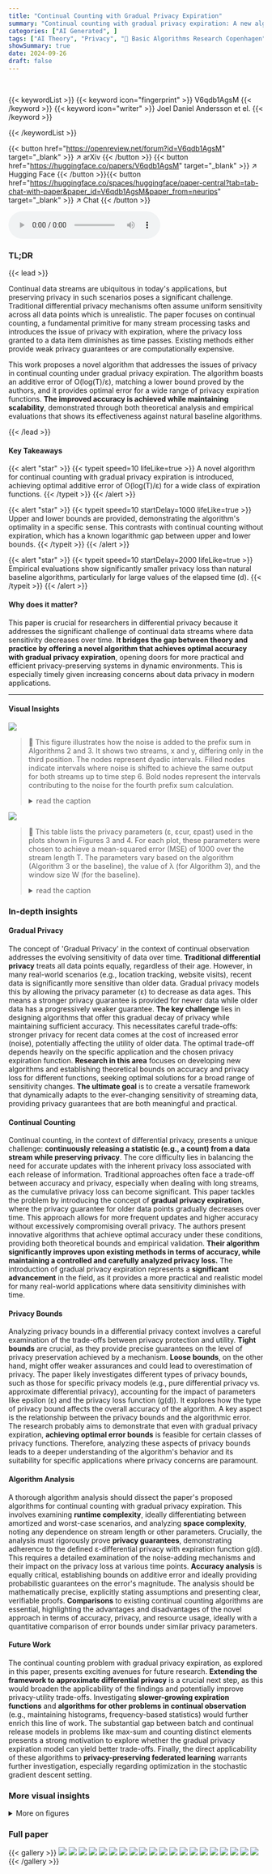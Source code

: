 ```yaml
---
title: "Continual Counting with Gradual Privacy Expiration"
summary: "Continual counting with gradual privacy expiration: A new algorithm achieves optimal accuracy with exponentially decaying privacy!"
categories: ["AI Generated", ]
tags: ["AI Theory", "Privacy", "🏢 Basic Algorithms Research Copenhagen",]
showSummary: true
date: 2024-09-26
draft: false
---
```


<br>

{{< keywordList >}}
{{< keyword icon="fingerprint" >}} V6qdb1AgsM {{< /keyword >}}
{{< keyword icon="writer" >}} Joel Daniel Andersson et el. {{< /keyword >}}
 
{{< /keywordList >}}

{{< button href="https://openreview.net/forum?id=V6qdb1AgsM" target="_blank" >}}
↗ arXiv
{{< /button >}}
{{< button href="https://huggingface.co/papers/V6qdb1AgsM" target="_blank" >}}
↗ Hugging Face
{{< /button >}}{{< button href="https://huggingface.co/spaces/huggingface/paper-central?tab=tab-chat-with-paper&paper_id=V6qdb1AgsM&paper_from=neurips" target="_blank" >}}
↗ Chat
{{< /button >}}




<audio controls>
    <source src="https://ai-paper-reviewer.com/V6qdb1AgsM/podcast.wav" type="audio/wav">
    Your browser does not support the audio element.
</audio>


### TL;DR


{{< lead >}}

Continual data streams are ubiquitous in today's applications, but preserving privacy in such scenarios poses a significant challenge.  Traditional differential privacy mechanisms often assume uniform sensitivity across all data points which is unrealistic. The paper focuses on continual counting, a fundamental primitive for many stream processing tasks and introduces the issue of privacy with expiration, where the privacy loss granted to a data item diminishes as time passes. Existing methods either provide weak privacy guarantees or are computationally expensive. 

This work proposes a novel algorithm that addresses the issues of privacy in continual counting under gradual privacy expiration.  The algorithm boasts an additive error of O(log(T)/ε), matching a lower bound proved by the authors, and it provides optimal error for a wide range of privacy expiration functions. **The improved accuracy is achieved while maintaining scalability**, demonstrated through both theoretical analysis and empirical evaluations that shows its effectiveness against natural baseline algorithms.

{{< /lead >}}


#### Key Takeaways

{{< alert "star" >}}
{{< typeit speed=10 lifeLike=true >}} A novel algorithm for continual counting with gradual privacy expiration is introduced, achieving optimal additive error of O(log(T)/ε) for a wide class of expiration functions. {{< /typeit >}}
{{< /alert >}}

{{< alert "star" >}}
{{< typeit speed=10 startDelay=1000 lifeLike=true >}} Upper and lower bounds are provided, demonstrating the algorithm's optimality in a specific sense. This contrasts with continual counting without expiration, which has a known logarithmic gap between upper and lower bounds. {{< /typeit >}}
{{< /alert >}}

{{< alert "star" >}}
{{< typeit speed=10 startDelay=2000 lifeLike=true >}} Empirical evaluations show significantly smaller privacy loss than natural baseline algorithms, particularly for large values of the elapsed time (d). {{< /typeit >}}
{{< /alert >}}

#### Why does it matter?
This paper is crucial for researchers in differential privacy because it addresses the significant challenge of continual data streams where data sensitivity decreases over time.  **It bridges the gap between theory and practice by offering a novel algorithm that achieves optimal accuracy with gradual privacy expiration**, opening doors for more practical and efficient privacy-preserving systems in dynamic environments.  This is especially timely given increasing concerns about data privacy in modern applications.

------
#### Visual Insights



![](https://ai-paper-reviewer.com/V6qdb1AgsM/figures_5_1.jpg)

> 🔼 This figure illustrates how the noise is added to the prefix sum in Algorithms 2 and 3.  It shows two streams, x and y, differing only in the third position. The nodes represent dyadic intervals. Filled nodes indicate intervals where noise is shifted to achieve the same output for both streams up to time step 6. Bold nodes represent the intervals contributing to the noise for the fourth prefix sum calculation.
> <details>
> <summary>read the caption</summary>
> Figure 1: An example of the noise structure for Algorithm 2 and Algorithm 3 for B = 0 on two neighbouring streams x and y differing in position 3. The nodes correspond to the dyadic intervals. The filled nodes mark the intervals I for which the noise Z1 is shifted by one between x and y to get the same outputs for T = 6. The fat nodes mark the intervals I corresponding to the Z1 which are used in the computation of the fourth prefix sum s4.
> </details>





![](https://ai-paper-reviewer.com/V6qdb1AgsM/tables_5_1.jpg)

> 🔼 This table lists the privacy parameters (ε, εcur, εpast) used in the plots shown in Figures 3 and 4.  For each plot, these parameters were chosen to achieve a mean-squared error (MSE) of 1000 over the stream length T. The parameters vary based on the algorithm (Algorithm 3 or the baseline), the value of λ (for Algorithm 3), and the window size W (for the baseline).
> <details>
> <summary>read the caption</summary>
> Table 1: Table over the privacy parameters used in each of the plots.
> </details>





### In-depth insights


#### Gradual Privacy
The concept of 'Gradual Privacy' in the context of continual observation addresses the evolving sensitivity of data over time.  **Traditional differential privacy** treats all data points equally, regardless of their age.  However, in many real-world scenarios (e.g., location tracking, website visits), recent data is significantly more sensitive than older data.  Gradual privacy models this by allowing the privacy parameter (ε) to decrease as data ages.  This means a stronger privacy guarantee is provided for newer data while older data has a progressively weaker guarantee. **The key challenge** lies in designing algorithms that offer this gradual decay of privacy while maintaining sufficient accuracy.  This necessitates careful trade-offs: stronger privacy for recent data comes at the cost of increased error (noise), potentially affecting the utility of older data.  The optimal trade-off depends heavily on the specific application and the chosen privacy expiration function.  **Research in this area** focuses on developing new algorithms and establishing theoretical bounds on accuracy and privacy loss for different functions, seeking optimal solutions for a broad range of sensitivity changes. **The ultimate goal** is to create a versatile framework that dynamically adapts to the ever-changing sensitivity of streaming data, providing privacy guarantees that are both meaningful and practical.

#### Continual Counting
Continual counting, in the context of differential privacy, presents a unique challenge: **continuously releasing a statistic (e.g., a count) from a data stream while preserving privacy**.  The core difficulty lies in balancing the need for accurate updates with the inherent privacy loss associated with each release of information.  Traditional approaches often face a trade-off between accuracy and privacy, especially when dealing with long streams, as the cumulative privacy loss can become significant. This paper tackles the problem by introducing the concept of **gradual privacy expiration**, where the privacy guarantee for older data points gradually decreases over time. This approach allows for more frequent updates and higher accuracy without excessively compromising overall privacy. The authors present innovative algorithms that achieve optimal accuracy under these conditions, providing both theoretical bounds and empirical validation. **Their algorithm significantly improves upon existing methods in terms of accuracy, while maintaining a controlled and carefully analyzed privacy loss.** The introduction of gradual privacy expiration represents a **significant advancement** in the field, as it provides a more practical and realistic model for many real-world applications where data sensitivity diminishes with time.

#### Privacy Bounds
Analyzing privacy bounds in a differential privacy context involves a careful examination of the trade-offs between privacy protection and utility.  **Tight bounds** are crucial, as they provide precise guarantees on the level of privacy preservation achieved by a mechanism.  **Loose bounds**, on the other hand, might offer weaker assurances and could lead to overestimation of privacy.  The paper likely investigates different types of privacy bounds, such as those for specific privacy models (e.g., pure differential privacy vs. approximate differential privacy), accounting for the impact of parameters like epsilon (ε) and the privacy loss function (g(d)).  It explores how the type of privacy bound affects the overall accuracy of the algorithm.  A key aspect is the relationship between the privacy bounds and the algorithmic error.  The research probably aims to demonstrate that even with gradual privacy expiration, **achieving optimal error bounds** is feasible for certain classes of privacy functions.  Therefore, analyzing these aspects of privacy bounds leads to a deeper understanding of the algorithm's behavior and its suitability for specific applications where privacy concerns are paramount.

#### Algorithm Analysis
A thorough algorithm analysis should dissect the paper's proposed algorithms for continual counting with gradual privacy expiration.  This involves examining **runtime complexity**, ideally differentiating between amortized and worst-case scenarios, and analyzing **space complexity**, noting any dependence on stream length or other parameters.  Crucially, the analysis must rigorously prove **privacy guarantees**, demonstrating adherence to the defined ε-differential privacy with expiration function g(d).  This requires a detailed examination of the noise-adding mechanisms and their impact on the privacy loss at various time points.  **Accuracy analysis** is equally critical, establishing bounds on additive error and ideally providing probabilistic guarantees on the error's magnitude. The analysis should be mathematically precise, explicitly stating assumptions and presenting clear, verifiable proofs. **Comparisons** to existing continual counting algorithms are essential, highlighting the advantages and disadvantages of the novel approach in terms of accuracy, privacy, and resource usage, ideally with a quantitative comparison of error bounds under similar privacy parameters.

#### Future Work
The continual counting problem with gradual privacy expiration, as explored in this paper, presents exciting avenues for future research. **Extending the framework to approximate differential privacy** is a crucial next step, as this would broaden the applicability of the findings and potentially improve privacy-utility trade-offs.  Investigating **slower-growing expiration functions** and **algorithms for other problems in continual observation** (e.g., maintaining histograms, frequency-based statistics) would further enrich this line of work.  The substantial gap between batch and continual release models in problems like max-sum and counting distinct elements presents a strong motivation to explore whether the gradual privacy expiration model can yield better trade-offs. Finally, the direct applicability of these algorithms to **privacy-preserving federated learning** warrants further investigation, especially regarding optimization in the stochastic gradient descent setting.


### More visual insights

<details>
<summary>More on figures
</summary>


![](https://ai-paper-reviewer.com/V6qdb1AgsM/figures_9_1.jpg)

> 🔼 This figure displays two plots visualizing privacy loss. Plot (a) compares the empirically observed privacy loss of Algorithm 3 (for λ = 2) to the theoretical privacy loss predicted by Theorem 1.2 (also for λ = 2).  Plot (b) contrasts the privacy loss of Algorithm 3 (for various values of λ) with that of a baseline algorithm (for different window sizes W). The plots show the relationship between privacy loss and the elapsed time (d) since a data item was streamed. The baseline algorithm represents a more conventional continual counting approach.
> <details>
> <summary>read the caption</summary>
> Figure 2: Plots on the privacy loss for our Algorithm 3 and a baseline algorithm.
> </details>



![](https://ai-paper-reviewer.com/V6qdb1AgsM/figures_9_2.jpg)

> 🔼 The plots show the privacy loss for Algorithm 3 and a baseline algorithm for different parameters.  Subfigure (a) compares the empirical privacy loss of Algorithm 3 to the theoretical privacy loss given by Theorem 1.2, showing a close match and polylogarithmic growth. Subfigure (b) compares Algorithm 3 to the baseline algorithm for various parameters (λ and W respectively), highlighting that Algorithm 3 achieves a significantly smaller empirical privacy loss for large values of d than the baseline.
> <details>
> <summary>read the caption</summary>
> Figure 2: Plots on the privacy loss for our Algorithm 3 and a baseline algorithm.
> </details>



![](https://ai-paper-reviewer.com/V6qdb1AgsM/figures_13_1.jpg)

> 🔼 This figure presents empirical results about privacy loss in continual counting with gradual privacy expiration. Subfigure (a) compares the empirically computed privacy loss with the theoretical bound from Theorem 1.2. Subfigure (b) illustrates how Algorithm 3's privacy loss changes based on parameter λ.  Subfigure (c) shows the baseline algorithm's privacy loss with varied parameter W. The results demonstrate that Algorithm 3 offers a slower-growing privacy loss compared to the baseline, especially for larger values of the respective parameters.
> <details>
> <summary>read the caption</summary>
> Figure 3: Worst-case privacy loss computed empirically for a data item streamed d steps earlier. (a) Alg. 3 vs. g in Theorem 1.2. (b) Algorithm 3 for multiple λ. (c) Baseline for multiple W.
> </details>



![](https://ai-paper-reviewer.com/V6qdb1AgsM/figures_14_1.jpg)

> 🔼 This figure compares the privacy loss of Algorithm 3 (continual counting with gradual privacy expiration) to a baseline algorithm.  Figure 2(a) shows how well the theoretical privacy loss function (from Theorem 1.2) approximates the empirically observed privacy loss for Algorithm 3, demonstrating a polylogarithmic growth in both. Figure 2(b) compares Algorithm 3 with various parameters (λ) to the baseline algorithm with different parameters (W), showing that Algorithm 3 achieves significantly smaller empirical privacy loss for large values of the elapsed time (d) than the baseline.
> <details>
> <summary>read the caption</summary>
> Figure 2: Plots on the privacy loss for our Algorithm 3 and a baseline algorithm.
> </details>



![](https://ai-paper-reviewer.com/V6qdb1AgsM/figures_15_1.jpg)

> 🔼 This figure shows three plots visualizing the empirically computed worst-case privacy loss for a data item that was streamed d steps earlier, for Algorithm 3 and a baseline algorithm. Plot (a) compares the empirically computed privacy loss with the theoretical privacy loss given by Theorem 1.2, showing a good match. Plot (b) demonstrates the impact of parameter λ on Algorithm 3's privacy loss, showing that larger λ results in higher privacy loss for large d but lower loss for small d. Plot (c) illustrates the effect of parameter W (window size) on the baseline algorithm's privacy loss, demonstrating that linear privacy expiration emerges for large enough d.
> <details>
> <summary>read the caption</summary>
> Figure 3: Worst-case privacy loss computed empirically for a data item streamed d steps earlier. (a) Alg. 3 vs. g in Theorem 1.2. (b) Algorithm 3 for multiple λ. (c) Baseline for multiple W.
> </details>



![](https://ai-paper-reviewer.com/V6qdb1AgsM/figures_15_2.jpg)

> 🔼 Figure 2(a) compares the empirical privacy loss of Algorithm 3 to the theoretical privacy loss given by Theorem 1.2. It shows that the theoretical bound is a good approximation of the empirical privacy loss. Figure 2(b) compares the privacy loss of Algorithm 3 with different parameters (λ) to the privacy loss of a baseline algorithm. For large enough d, Algorithm 3 has a smaller privacy loss than the baseline.
> <details>
> <summary>read the caption</summary>
> Figure 2: Plots on the privacy loss for our Algorithm 3 and a baseline algorithm.
> </details>



</details>






### Full paper

{{< gallery >}}
<img src="https://ai-paper-reviewer.com/V6qdb1AgsM/1.png" class="grid-w50 md:grid-w33 xl:grid-w25" />
<img src="https://ai-paper-reviewer.com/V6qdb1AgsM/2.png" class="grid-w50 md:grid-w33 xl:grid-w25" />
<img src="https://ai-paper-reviewer.com/V6qdb1AgsM/3.png" class="grid-w50 md:grid-w33 xl:grid-w25" />
<img src="https://ai-paper-reviewer.com/V6qdb1AgsM/4.png" class="grid-w50 md:grid-w33 xl:grid-w25" />
<img src="https://ai-paper-reviewer.com/V6qdb1AgsM/5.png" class="grid-w50 md:grid-w33 xl:grid-w25" />
<img src="https://ai-paper-reviewer.com/V6qdb1AgsM/6.png" class="grid-w50 md:grid-w33 xl:grid-w25" />
<img src="https://ai-paper-reviewer.com/V6qdb1AgsM/7.png" class="grid-w50 md:grid-w33 xl:grid-w25" />
<img src="https://ai-paper-reviewer.com/V6qdb1AgsM/8.png" class="grid-w50 md:grid-w33 xl:grid-w25" />
<img src="https://ai-paper-reviewer.com/V6qdb1AgsM/9.png" class="grid-w50 md:grid-w33 xl:grid-w25" />
<img src="https://ai-paper-reviewer.com/V6qdb1AgsM/10.png" class="grid-w50 md:grid-w33 xl:grid-w25" />
<img src="https://ai-paper-reviewer.com/V6qdb1AgsM/11.png" class="grid-w50 md:grid-w33 xl:grid-w25" />
<img src="https://ai-paper-reviewer.com/V6qdb1AgsM/12.png" class="grid-w50 md:grid-w33 xl:grid-w25" />
<img src="https://ai-paper-reviewer.com/V6qdb1AgsM/13.png" class="grid-w50 md:grid-w33 xl:grid-w25" />
<img src="https://ai-paper-reviewer.com/V6qdb1AgsM/14.png" class="grid-w50 md:grid-w33 xl:grid-w25" />
<img src="https://ai-paper-reviewer.com/V6qdb1AgsM/15.png" class="grid-w50 md:grid-w33 xl:grid-w25" />
<img src="https://ai-paper-reviewer.com/V6qdb1AgsM/16.png" class="grid-w50 md:grid-w33 xl:grid-w25" />
<img src="https://ai-paper-reviewer.com/V6qdb1AgsM/17.png" class="grid-w50 md:grid-w33 xl:grid-w25" />
<img src="https://ai-paper-reviewer.com/V6qdb1AgsM/18.png" class="grid-w50 md:grid-w33 xl:grid-w25" />
<img src="https://ai-paper-reviewer.com/V6qdb1AgsM/19.png" class="grid-w50 md:grid-w33 xl:grid-w25" />
<img src="https://ai-paper-reviewer.com/V6qdb1AgsM/20.png" class="grid-w50 md:grid-w33 xl:grid-w25" />
{{< /gallery >}}